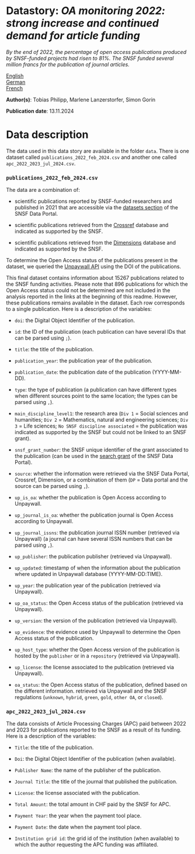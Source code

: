 # Datastory: *OA monitoring 2022: strong increase and continued demand for article funding*

*By the end of 2022, the percentage of open access publications produced by SNSF-funded projects had risen to 81%. The SNSF funded several million francs for the publication of journal articles.*

[English](https://data.snf.ch/stories/open-access-publications-monitoring-2022-en.html)\
[German](https://data.snf.ch/stories/open-access-publikationen-monitoring-2022-de.html)\
[French](https://data.snf.ch/stories/publications-en-libre-acces-monitoring-2022-fr.html)

**Author(s)**: Tobias Philipp, Marlene Lanzerstorfer, Simon Gorin

**Publication date**: 13.11.2024

# Data description

The data used in this data story are available in the folder `data`. There is one dataset called `publications_2022_feb_2024.csv` and another one called `apc_2022_2023_jul_2024.csv`.

### `publications_2022_feb_2024.csv`

The data are a combination of:

-   scientific publications reported by SNSF-funded researchers and published in 2021 that are accessible via the [datasets section](https://data.snf.ch/datasets) of the SNSF Data Portal.

-   scientific publications retrieved from the [Crossref](https://www.crossref.org/) database and indicated as supported by the SNSF.

-   scientific publications retrieved from the [Dimensions](https://app.dimensions.ai/discover/publication) database and indicated as supported by the SNSF.

To determine the Open Access status of the publications present in the dataset, we queried the [Unpaywall API](https://unpaywall.org/products/api) using the DOI of the publications.

This final dataset contains information about 15267 publications related to the SNSF funding activities. Please note that 896 publications for which the Open Access status could not be determined are not included in the analysis reported in the links at the beginning of this readme. However, these publications remains available in the dataset. Each row corresponds to a single publication. Here is a description of the variables:

-   `doi`: the Digital Object Identifier of the publication.

-   `id`: the ID of the publication (each publication can have several IDs that can be parsed using `;`).

-   `title`: the title of the publication.

-   `publication_year`: the publication year of the publication.

-   `publication_date`: the publication date of the publication (YYYY-MM-DD).

-   `type`: the type of publication (a publication can have different types when different sources point to the same location; the types can be parsed using `,`).

-   `main_discipline_level1`: the research area (`Div 1` = Social sciences and humanities; `Div 2` = Mathematics, natural and engineering sciences; `Div 3` = Life sciences; `No SNSF discipline associated` = the publication was indicated as supported by the SNSF but could not be linked to an SNSF grant).

-   `snsf_grant_number`: the SNSF unique identifier of the grant associated to the publication (can be used in the [search grant](https://data.snf.ch/grants) of the SNSF Data Portal).

-   `source`: whether the information were retrieved via the SNSF Data Portal, Crossref, Dimension, or a combination of them (`DP` = Data portal and the source can be parsed using `,`).

-   `up_is_oa`: whether the publication is Open Access according to Unpaywall.

-   `up_journal_is_oa`: whether the publication journal is Open Access according to Unpaywall.

-   `up_journal_issns`: the publication journal ISSN number (retrieved via Unpaywall) (a journal can have several ISSN numbers that can be parsed using `,`).

-   `up_publisher`: the publication publisher (retrieved via Unpaywall).

-   `up_updated`: timestamp of when the information about the publication where updated in Unpaywall database (YYYY-MM-DD:TIME).

-   `up_year`: the publication year of the publication (retrieved via Unpaywall).

-   `up_oa_status`: the Open Access status of the publication (retrieved via Unpaywall).

-   `up_version`: the version of the publication (retrieved via Unpaywall).

-   `up_evidence`: the evidence used by Unpaywall to determine the Open Access status of the publication.

-   `up_host_type`: whether the Open Access version of the publication is hosted by the `publisher` or in a `repository` (retrieved via Unpaywall).

-   `up_license`: the license associated to the publication (retrieved via Unpaywall).

-   `oa_status`: the Open Access status of the publication, defined based on the different information. retrieved via Unpaywall and the SNSF regulations (`unknown`, `hybrid`, `green`, `gold`, `other OA`, or `closed`).

### `apc_2022_2023_jul_2024.csv`

The data consists of Article Processing Charges (APC) paid between 2022 and 2023 for publications reported to the SNSF as a result of its funding. Here is a description of the variables:

-   `Title`: the title of the publication.

-   `Doi`: the Digital Object Identifier of the publication (when available).

-   `Publisher Name`: the name of the publisher of the publication.

-   `Journal Title`: the title of the journal that published the publication.

-   `License`: the license associated with the publication.

-   `Total Amount`: the total amount in CHF paid by the SNSF for APC.

-   `Payment Year`: the year when the payment tool place.

-   `Payment Date`: the date when the payment tool place.

-   `Institution grid id`: the grid id of the institution (when available) to which the author requesting the APC funding was affiliated.
